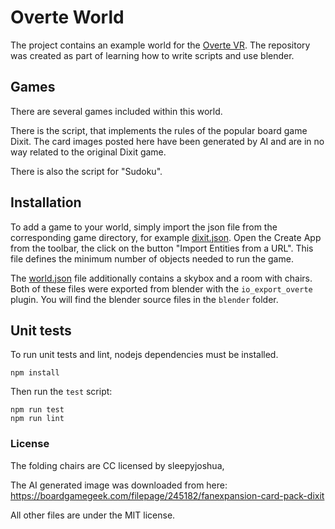 # Overte World

The project contains an example world for the [Overte VR](https://overte.org/). The repository was created as part of learning how to write scripts and use blender.

## Games

There are several games included within this world.

There is the script, that implements the rules of the popular board game Dixit. The card images posted here have been generated by AI and are in no way related to the original Dixit game.

There is also the script for "Sudoku".

## Installation

To add a game to your world, simply import the json file from the corresponding game directory, for example [dixit.json](https://raw.githubusercontent.com/keeshii/overte-dixit/master/dixit/dixit.json). Open the Create App from the toolbar, the click on the button "Import Entities from a URL". This file defines the minimum number of objects needed to run the game.

The [world.json](https://raw.githubusercontent.com/keeshii/overte-dixit/master/world.json) file additionally contains a skybox and a room with chairs. Both of these files were exported from blender with the `io_export_overte` plugin. You will find the blender source files in the `blender` folder.

## Unit tests

To run unit tests and lint, nodejs dependencies must be installed.

```
npm install
```

Then run the `test` script:

```
npm run test
npm run lint
```

### License

The folding chairs are CC licensed by sleepyjoshua,

The AI generated image was downloaded from here:
https://boardgamegeek.com/filepage/245182/fanexpansion-card-pack-dixit

All other files are under the MIT license.
